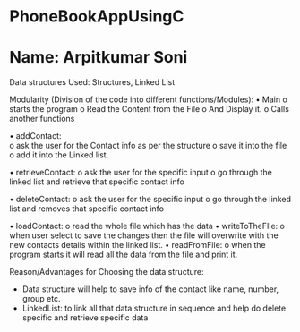 # PhoneBookAppUsingC
# Name: Arpitkumar Soni	

Data structures  Used:  Structures, Linked List

Modularity (Division of the code into different functions/Modules):
•	Main 
o	 starts the program
o	Read the Content from the File
o	And Display it.
o	Calls another functions 

•	addContact:  
o	ask the user for the Contact info as per the structure 
o	save it into the file
o	add it into the Linked list.

•	retrieveContact:
o	ask the user for the specific input
o	go through the linked list and retrieve that specific contact info

•	deleteContact: 
o	ask the user for the specific input
o	go through the linked list and removes that specific contact info

•	loadContact:
o	read the whole file which has the data
•	writeToTheFIle:
o	when user select to save the changes then the file will overwrite with the new contacts details within the linked list.
•	readFromFile:
o	when the program starts it will read all the data from the file and print it.

Reason/Advantages for Choosing the data structure:
-	Data structure will help to save info of the contact like name, number, group etc.
-	LinkedList: to link all that data structure in sequence and help do delete specific and retrieve specific data
